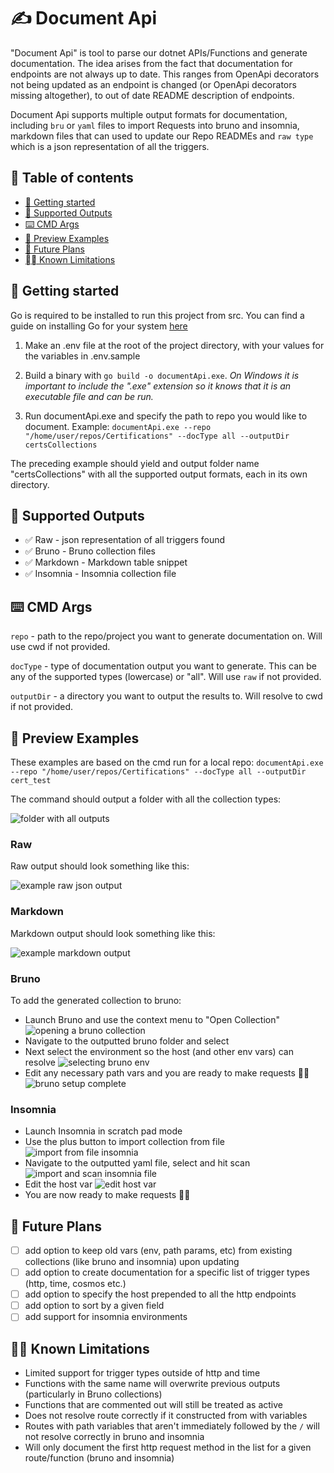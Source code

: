 # ✍️ Document Api

"Document Api" is tool to parse our dotnet APIs/Functions and generate documentation. The idea arises from the fact that
documentation for endpoints are not always up to date. This ranges from OpenApi decorators not being updated as an endpoint
is changed (or OpenApi decorators missing altogether), to out of date README description of endpoints.

Document Api supports multiple output formats for documentation, including `bru` or `yaml` files to import Requests into bruno
and insomnia, markdown files that can used to update our Repo READMEs and `raw type` which is a json representation of all the triggers.

## 📖 Table of contents

- [🚀 Getting started](#-getting-started)
- [💾 Supported Outputs](#-supported-outputs)
- [⌨️ CMD Args](#️-cmd-args)
- [👀 Preview Examples](#-preview-examples)
- [📓 Future Plans](#-future-plans)
- [⛓️‍💥 Known Limitations](#️-known-limitations)

## 🚀 Getting started

Go is required to be installed to run this project from src. You can find a guide on installing Go for your system [here](https://go.dev/doc/install)

1. Make an .env file at the root of the project directory, with your values for the variables in .env.sample

2. Build a binary with `go build -o documentApi.exe`.
*On Windows it is important to include the ".exe" extension so it knows that it is an executable file and can be run.*

3. Run documentApi.exe and specify the path to repo you would like to document. Example:
`documentApi.exe --repo "/home/user/repos/Certifications" --docType all --outputDir certsCollections`

The preceding example should yield and output folder name "certsCollections" with all the supported output formats, each in its own directory.

## 💾 Supported Outputs

- ✅ Raw - json representation of all triggers found
- ✅ Bruno - Bruno collection files
- ✅ Markdown - Markdown table snippet
- ✅ Insomnia - Insomnia collection file

## ⌨️ CMD Args

`repo` - path to the repo/project you want to generate documentation on. Will use cwd if not provided.

`docType` - type of documentation output you want to generate. This can be any of the supported types (lowercase) or "all". Will use `raw` if not provided.

`outputDir` - a directory you want to output the results to. Will resolve to cwd if not provided.

## 👀 Preview Examples

These examples are based on the cmd run for a local repo: `documentApi.exe --repo "/home/user/repos/Certifications" --docType all --outputDir cert_test`

The command should output a folder with all the collection types:

![folder with all outputs](previews/all_output.png)

### Raw

Raw output should look something like this:

![example raw json output](previews/raw_output.png)

### Markdown

Markdown output should look something like this:

![example markdown output](previews/markdown_output.png)

### Bruno

To add the generated collection to bruno:

- Launch Bruno and use the context menu to "Open Collection"
![opening a bruno collection](previews/open_bruno_collection.png)
- Navigate to the outputted bruno folder and select
- Next select the environment so the host (and other env vars) can resolve
![selecting bruno env](previews/select_bruno_env.png)
- Edit any necessary path vars and you are ready to make requests 💪🏾
![bruno setup complete](previews/bruno_request_ready.png)

### Insomnia

- Launch Insomnia in scratch pad mode
- Use the plus button to import collection from file
![import from file insomnia](previews/open_insomnia_file.png)
- Navigate to the outputted yaml file, select and hit scan
![import and scan insomnia file](previews/scan_insomnia.png)
- Edit the host var
![edit host var](previews/edit_host_insomnia.png)
- You are now ready to make requests 💪🏾

## 📓 Future Plans

- [ ] add option to keep old vars (env, path params, etc) from existing collections (like bruno and insomnia) upon updating
- [ ] add option to create documentation for a specific list of trigger types (http, time, cosmos etc.)
- [ ] add option to specify the host prepended to all the http endpoints
- [ ] add option to sort by a given field
- [ ] add support for insomnia environments

## ⛓️‍💥 Known Limitations

- Limited support for trigger types outside of http and time
- Functions with the same name will overwrite previous outputs (particularly in Bruno collections)
- Functions that are commented out will still be treated as active
- Does not resolve route correctly if it constructed from with variables
- Routes with path variables that aren't immediately followed by the `/` will not resolve correctly in bruno and insomnia
- Will only document the first http request method in the list for a given route/function (bruno and insomnia)
